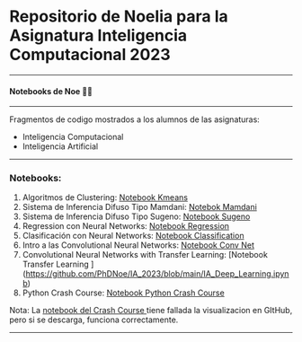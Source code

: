 # Repositorio de Noelia para la Asignatura Inteligencia Computacional 2023
---
#### Notebooks de Noe 👻👻

---
Fragmentos de codigo mostrados a los alumnos de las asignaturas:
* Inteligencia Computacional
* Inteligencia Artificial

---
### Notebooks:

1. Algoritmos de Clustering: [Notebook Kmeans](https://github.com/PhDNoe/IA_2023/blob/main/K_Means_2023.ipynb)
2. Sistema de Inferencia Difuso Tipo Mamdani: [Notebok Mamdani](https://github.com/PhDNoe/IA_2023/blob/main/Sistema_FIS_Mamdani.ipynb)
3. Sistema de Inferencia Difuso Tipo Sugeno: [Notebook Sugeno](https://github.com/PhDNoe/IA_2023/blob/main/Sistema_FIS_Sugeno.ipynb)
4. Regression con Neural Networks: [Notebook Regression](https://github.com/PhDNoe/IA_2023/blob/main/IA_NN_Regression.ipynb)
5. Clasificación con Neural Networks: [Notebook Classification](https://github.com/PhDNoe/IA_2023/blob/main/IA_NN_Prediction.ipynb)
6. Intro a las Convolutional Neural Networks: [Notebook Conv Net](https://github.com/PhDNoe/IA_2023/blob/main/IA_Conv_nets.ipynb)
7. Convolutional Neural Networks with Transfer Learning: [Notebook Transfer Learning ] (https://github.com/PhDNoe/IA_2023/blob/main/IA_Deep_Learning.ipynb)
8. Python Crash Course: [Notebook Python Crash Course](https://github.com/PhDNoe/IA_2023/blob/main/Inteligencia_Artificial_Crash_Course.ipynb)

Nota: La [notebook del Crash Course ](https://github.com/PhDNoe/IA_2023/blob/main/Inteligencia_Artificial_Crash_Course.ipynb) tiene fallada la visualizacion en GItHub, pero si se descarga, funciona correctamente.


---

